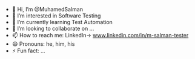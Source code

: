 - 👋 Hi, I’m @MuhamedSalman
- 👀 I’m interested in Software Testing
- 🌱 I’m currently learning Test Automation
- 💞️ I’m looking to collaborate on ...
- 📫 How to reach me: LinkedIn-> www.linkedin.com/in/m-salman-tester
- 😄 Pronouns: he, him, his
- ⚡ Fun fact: ...

<!---
MuhamedSalman/MuhamedSalman is a ✨ special ✨ repository because its `README.md` (this file) appears on your GitHub profile.
You can click the Preview link to take a look at your changes.
--->
